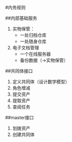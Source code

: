 #内务规则

##内部基础服务
1. 实物保管：
	- 一处归档仓库
	- 一处随身仓库
1. 电子文档管理
	- 一个在线服务器
	- 备份数据（->实物保管）

##共同体接口
1. 定义共同体（设计数学模型）
2. 角色增减
3. 提交资产
4. 提取资产
5. 查阅任务

##master接口
1. 划拨资产
2. 创建共同体
